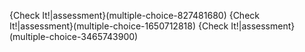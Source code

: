 {Check It!|assessment}(multiple-choice-827481680)
{Check It!|assessment}(multiple-choice-1650712818)
{Check It!|assessment}(multiple-choice-3465743900)
